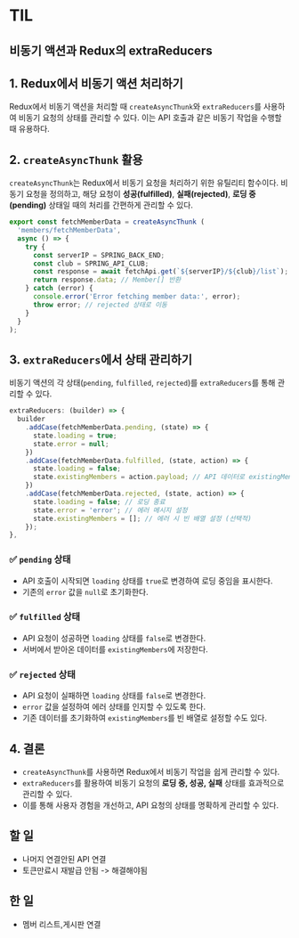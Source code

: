 # TIL

## 비동기 액션과 Redux의 extraReducers

## 1. Redux에서 비동기 액션 처리하기
Redux에서 비동기 액션을 처리할 때 `createAsyncThunk`와 `extraReducers`를 사용하여 비동기 요청의 상태를 관리할 수 있다. 이는 API 호출과 같은 비동기 작업을 수행할 때 유용하다.

## 2. `createAsyncThunk` 활용
`createAsyncThunk`는 Redux에서 비동기 요청을 처리하기 위한 유틸리티 함수이다. 비동기 요청을 정의하고, 해당 요청이 **성공(fulfilled)**, **실패(rejected)**, **로딩 중(pending)** 상태일 때의 처리를 간편하게 관리할 수 있다.

```javascript
export const fetchMemberData = createAsyncThunk (
  'members/fetchMemberData',
  async () => {
    try {
      const serverIP = SPRING_BACK_END;
      const club = SPRING_API_CLUB;
      const response = await fetchApi.get(`${serverIP}/${club}/list`);
      return response.data; // Member[] 반환
    } catch (error) {
      console.error('Error fetching member data:', error);
      throw error; // rejected 상태로 이동
    }
  }
);
```

## 3. `extraReducers`에서 상태 관리하기
비동기 액션의 각 상태(`pending`, `fulfilled`, `rejected`)를 `extraReducers`를 통해 관리할 수 있다.

```javascript
extraReducers: (builder) => {
  builder
    .addCase(fetchMemberData.pending, (state) => {
      state.loading = true;
      state.error = null;
    })
    .addCase(fetchMemberData.fulfilled, (state, action) => {
      state.loading = false;
      state.existingMembers = action.payload; // API 데이터로 existingMembers 설정
    })
    .addCase(fetchMemberData.rejected, (state, action) => {
      state.loading = false; // 로딩 종료
      state.error = 'error'; // 에러 메시지 설정
      state.existingMembers = []; // 에러 시 빈 배열 설정 (선택적)
    });
},
```

### ✅ `pending` 상태
- API 호출이 시작되면 `loading` 상태를 `true`로 변경하여 로딩 중임을 표시한다.
- 기존의 `error` 값을 `null`로 초기화한다.

### ✅ `fulfilled` 상태
- API 요청이 성공하면 `loading` 상태를 `false`로 변경한다.
- 서버에서 받아온 데이터를 `existingMembers`에 저장한다.

### ✅ `rejected` 상태
- API 요청이 실패하면 `loading` 상태를 `false`로 변경한다.
- `error` 값을 설정하여 에러 상태를 인지할 수 있도록 한다.
- 기존 데이터를 초기화하여 `existingMembers`를 빈 배열로 설정할 수도 있다.

## 4. 결론
- `createAsyncThunk`를 사용하면 Redux에서 비동기 작업을 쉽게 관리할 수 있다.
- `extraReducers`를 활용하여 비동기 요청의 **로딩 중, 성공, 실패** 상태를 효과적으로 관리할 수 있다.
- 이를 통해 사용자 경험을 개선하고, API 요청의 상태를 명확하게 관리할 수 있다.

## 할 일
- 나머지 연결안된 API 연결
- 토큰만료시 재발급 안됨 -> 해결해야됨

## 한 일
- 멤버 리스트,게시판 연결 